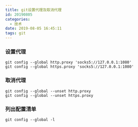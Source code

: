 ```yaml
---
title: git设置代理及取消代理
id: 20190805
categories:
  - 技术
date: 2019-08-05 16:45:11
tags: git
---
```


### 设置代理

```
git config --global http.proxy 'socks5://127.0.0.1:1080'
git config --global https.proxy 'socks5://127.0.0.1:1080'
```

### 取消代理

```
git config --global --unset http.proxy
git config --global --unset https.proxy
```

### 列出配置清单

```
git config --global -l
```
